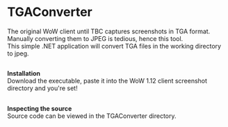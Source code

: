 # TGAConverter
The original WoW client until TBC captures screenshots in TGA format. Manually converting them to JPEG is tedious, hence this tool.  
This simple .NET application will convert TGA files in the working directory to jpeg.  
##
**Installation**  
Download the executable, paste it into the WoW 1.12 client screenshot directory and you're set!  
##
**Inspecting the source**  
Source code can be viewed in the TGAConverter directory.
